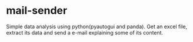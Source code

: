 # mail-sender
Simple data analysis using python(pyautogui and panda). Get an excel file, extract its data and send a e-mail explaining some of its content.
